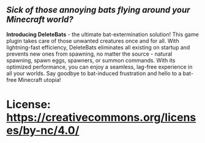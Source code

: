 ## _Sick of those annoying bats flying around your Minecraft world?_

**Introducing DeleteBats** - the ultimate bat-extermination solution!
This game plugin takes care of those unwanted creatures once and for all.
With lightning-fast efficiency, DeleteBats eliminates all existing on startup and prevents new ones from spawning, no matter the source - natural spawning, spawn eggs, spawners, or summon commands.
With its optimized performance, you can enjoy a seamless, lag-free experience in all your worlds.
Say goodbye to bat-induced frustration and hello to a bat-free Minecraft utopia!

# License: https://creativecommons.org/licenses/by-nc/4.0/

